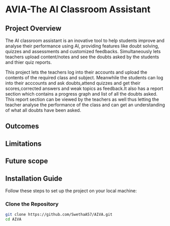 # AVIA-The AI Classroom Assistant

## Project Overview
The AI classroom assistant is an inovative tool to help students improve and analyse their performance using AI, providing features like doubt solving, quizzes and assessments and customized feedbacks.
Simultaneously lets teachers upload content/notes and see the doubts asked by the students and thier quiz reports.

This project lets the teachers log into their accounts and upload the contents of the required class and subject. Meanwhile the students can log into their acccounts and ask doubts,attend quizzes and get their scores,corrected answers and weak topics as feedback.It also has a report section which contains a progress graph and list of all the doubts asked.
This report section can be viewed by the teachers as well thus letting the teacher analyse the performance of the class and can get an understanding of what all doubts have been asked.

## Outcomes



## Limitations



## Future scope


## Installation Guide
Follow these steps to set up the project on your local machine:

### Clone the Repository
```bash
git clone https://github.com/SwethaA57/AIVA.git
cd AIVA
